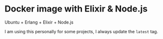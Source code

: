 # Docker image with Elixir & Node.js

Ubuntu + Erlang + Elixir + Node.js

I am using this personally for some projects, I always update the `latest` tag.
